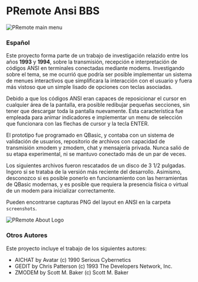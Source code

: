 # PRemote Ansi BBS

![PRemote main menu](https://raw.githubusercontent.com/druellan/ansi-bbs/master/Screenshots/MENU1.ANS.png)

### Español
Este proyecto forma parte de un trabajo de investigación relazido entre los años **1993** y **1994**, sobre la transmisión, recepción e interpretación de códigos ANSI en terminales conectadas mediante modems. Investigando sobre el tema, se me ocurrió que podría ser posible implementar un sistema de menues interactivos que simplificara la interacción con el usuario y fuera más vistoso que un simple lisado de opciones con teclas asociadas.

Debido a que los códigos ANSI eran capaces de reposicionar el cursor en cualquier área de la pantalla, era posible redibujar pequeñas secciones, sin tener que descargar toda la pantalla nuevamente. Esta característica fue empleada para animar indicadores e implementar un menu de selección que funcionara con las flechas de cursor y la tecla ENTER.

El prototipo fue programado en QBasic, y contaba con un sistema de validación de usuarios, repositorio de archivos con capacidad de transmisión xmodem y zmodem, chat y mensajería privada. Nunca salió de su etapa experimental, ni se mantuvo conectado más de un par de veces.

Los siguientes archivos fueron rescatados de un disco de 3 1/2 pulgadas. Ingoro si se trataba de la versión más reciente del desarrollo. Asimismo, desconozco si es posible ponerlo en funcionamiento con las herramientas de QBasic modernas, y es posible que requiera la presencia física o virtual de un modem para inicializar correctamente.

Pueden encontrarse capturas PNG del layout en ANSI en la carpeta `screenshots`.

![PRemote About Logo](https://raw.githubusercontent.com/druellan/ansi-bbs/master/Screenshots/logo.ans.png)

### Otros Autores
Este proyecto incluye el trabajo de los siguientes autores:

- AICHAT by Avatar (c) 1990 Serious Cybernetics
- GEDIT by Chris Patterson (c) 1993 The Developers Network, Inc.
- ZMODEM by Scott M. Baker (c) Scott M. Baker
